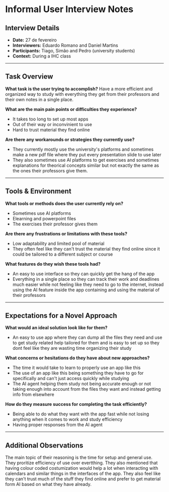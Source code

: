 # Informal User Interview Notes 

## Interview Details 
- **Date:** 27 de fevereiro
- **Interviewers:** Eduardo Romano and Daniel Martins 
- **Participants:** Tiago, Simão and Pedro (university students)
- **Context:** During a IHC class

--- 
## Task Overview 

 **What task is the user trying to accomplish?** 
  Have a more efficient and organized way to study with everything they get from their professors and their own notes in a single place. 

**What are the main pain points or difficulties they experience?** 
- It takes too long to set up most apps
- Out of their way or inconvinient to use
- Hard to trust material they find online

**Are there any workarounds or strategies they currently use?** 
- They currently mostly use the university's platforms and sometimes make a new pdf file where they put every presentation slide to use later
- They also sometimes use AI platforms to get exercises and sometimes explanations for theorical concepts similar but not exactly the same as the ones their professors give them.

---- 
## Tools & Environment 
**What tools or methods does the user currently rely on?** 
- Sometimes use AI platforms
- Elearning and powerpoint files
- The exercises their professor gives them

**Are there any frustrations or limitations with these tools?** 
- Low adaptability and limited pool of material
- They often feel like they can't trust the material they find online since it could be tailored to a different subject or course

**What features do they wish these tools had?** 
- An easy to use interface so they can quickly get the hang of the app
- Everything in a single place so they can track their work and deadlines much easier while not feeling like they need to go to the internet, instead using the AI feature inside the app containing and using the material of their professors
--- 
## Expectations for a Novel Approach 

**What would an ideal solution look like for them?** 
- An easy to use app where they can dump all the files they need and use to get study related help tailored for them and is easy to set up so they dont feel like they are wasting time organizing their study

**What concerns or hesitations do they have about new approaches?** 
- The time it would take to learn to properly use an app like this
- The use of an app like this being something they have to go for specifically and can't just access quickly while studying
- The AI agent helping them study not being accurate enough or not taking enough into account from the files they want and instead getting info from elsewhere

**How do they measure success for completing the task efficiently?** 
- Being able to do what they want with the app fast while not losing anything when it comes to work and study efficiency
- Having proper responses from the AI agent

--- 
## Additional Observations 
The main topic of their reasoning is the time for setup and general use. They proritize efficiency of use over evertthing. They also mentioned that having colour coded costumization would help a lot when interacting with calendars and similar things in the interfaces of the app. They also feel like they can't trust much of the stuff they find online and prefer to get material form AI based on what they have already.